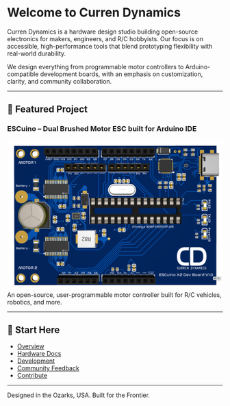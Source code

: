 # Welcome to Curren Dynamics

Curren Dynamics is a hardware design studio building open-source electronics for makers, engineers, and R/C hobbyists. Our focus is on accessible, high-performance tools that blend prototyping flexibility with real-world durability.

We design everything from programmable motor controllers to Arduino-compatible development boards, with an emphasis on customization, clarity, and community collaboration.

---

## 🚀 Featured Project  
### ESCuino – Dual Brushed Motor ESC built for Arduino IDE 
<img src="./assets/images/v1-render.png" alt="Render of ESCuino X2 Dev V1.0" class="render-img">
An open-source, user-programmable motor controller built for R/C vehicles, robotics, and more.

---

## 🧰 Start Here

- [Overview](ESCuino_X2.md)
- [Hardware Docs](hardware.md)
- [Development](development.md)
- [Community Feedback](feedback.md)
- [Contribute](https://github.com/orgs/Curren-Dynamics/repositories)

---

Designed in the Ozarks, USA. Built for the Frontier. 
